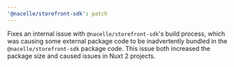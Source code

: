 ```yaml
---
'@nacelle/storefront-sdk': patch
---
```


Fixes an internal issue with `@nacelle/storefront-sdk`'s build process, which was causing some external package code to be inadvertently bundled in the `@nacelle/storefront-sdk` package code. This issue both increased the package size and caused issues in Nuxt 2 projects.
